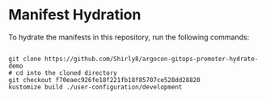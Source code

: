 
# Manifest Hydration

To hydrate the manifests in this repository, run the following commands:

```shell

git clone https://github.com/Shirly8/argocon-gitops-promoter-hydrate-demo
# cd into the cloned directory
git checkout f70eaec926fe18f221fb18f85707ce528dd28820
kustomize build ./user-configuration/development
```